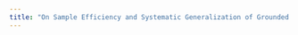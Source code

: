 ```yaml
---
title: "On Sample Efficiency and Systematic Generalization of Grounded Language Understanding with Deep Learning (PhD Thesis, Bahdanau)"
---
```

